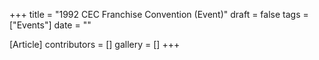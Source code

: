 +++
title = "1992 CEC Franchise Convention (Event)"
draft = false
tags = ["Events"]
date = ""

[Article]
contributors = []
gallery = []
+++